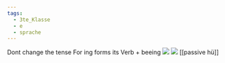 ```yaml
---
tags:
  - 3te_Klasse
  - e
  - sprache
---
```

Dont change the tense
For ing forms its Verb + beeing
![](Pasted%20image%2020241007094026.png)
![](active%20passive%2007-10-2024-04.excalidraw.svg)
[[passive hü]]